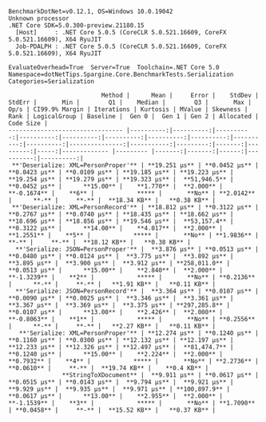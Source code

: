 
    BenchmarkDotNet=v0.12.1, OS=Windows 10.0.19042
    Unknown processor
    .NET Core SDK=5.0.300-preview.21180.15
      [Host]     : .NET Core 5.0.5 (CoreCLR 5.0.521.16609, CoreFX 5.0.521.16609), X64 RyuJIT
      Job-PDALPH : .NET Core 5.0.5 (CoreCLR 5.0.521.16609, CoreFX 5.0.521.16609), X64 RyuJIT

    EvaluateOverhead=True  Server=True  Toolchain=.NET Core 5.0  
    Namespace=dotNetTips.Spargine.Core.BenchmarkTests.Serialization  Categories=Serialization  

                              Method |      Mean |     Error |    StdDev |    StdErr |       Min |        Q1 |    Median |        Q3 |       Max |      Op/s | CI99.9% Margin | Iterations | Kurtosis | MValue | Skewness | Rank | LogicalGroup | Baseline |  Gen 0 |  Gen 1 | Gen 2 | Allocated | Code Size |
    -------------------------------- |----------:|----------:|----------:|----------:|----------:|----------:|----------:|----------:|----------:|----------:|---------------:|-----------:|---------:|-------:|---------:|-----:|------------- |--------- |-------:|-------:|------:|----------:|----------:|
     **'Deserialize: XML=PersonProper'** | **19.251 μs** | **0.0452 μs** | **0.0423 μs** | **0.0109 μs** | **19.185 μs** | **19.223 μs** | **19.254 μs** | **19.279 μs** | **19.323 μs** |  **51,946.5** |      **0.0452 μs** |      **15.00** |    **1.770** |  **2.000** |  **-0.1674** |    **6** |            ***** |       **No** | **2.0142** |      **-** |     **-** |  **18.34 KB** |   **0.38 KB** |
     **'Deserialize: XML=PersonRecord'** | **18.812 μs** | **0.3122 μs** | **0.2767 μs** | **0.0740 μs** | **18.435 μs** | **18.662 μs** | **18.696 μs** | **18.856 μs** | **19.546 μs** |  **53,157.4** |      **0.3122 μs** |      **14.00** |    **4.017** |  **2.000** |   **1.2551** |    **5** |            ***** |       **No** | **1.9836** |      **-** |     **-** |  **18.12 KB** |   **0.38 KB** |
      **'Serialize: JSON=PersonProper'** |  **3.876 μs** | **0.0513 μs** | **0.0480 μs** | **0.0124 μs** |  **3.775 μs** |  **3.892 μs** |  **3.895 μs** |  **3.900 μs** |  **3.912 μs** | **258,011.0** |      **0.0513 μs** |      **15.00** |    **2.840** |  **2.000** |  **-1.3239** |    **2** |            ***** |       **No** | **0.2136** |      **-** |     **-** |   **1.91 KB** |   **0.11 KB** |
      **'Serialize: JSON=PersonRecord'** |  **3.364 μs** | **0.0107 μs** | **0.0090 μs** | **0.0025 μs** |  **3.346 μs** |  **3.361 μs** |  **3.367 μs** |  **3.369 μs** |  **3.375 μs** | **297,285.8** |      **0.0107 μs** |      **13.00** |    **2.426** |  **2.000** |  **-0.8063** |    **1** |            ***** |       **No** | **0.2556** |      **-** |     **-** |   **2.27 KB** |   **0.11 KB** |
       **'Serialize: XML=PersonProper'** | **12.274 μs** | **0.1240 μs** | **0.1160 μs** | **0.0300 μs** | **12.132 μs** | **12.197 μs** | **12.233 μs** | **12.326 μs** | **12.497 μs** |  **81,474.7** |      **0.1240 μs** |      **15.00** |    **2.224** |  **2.000** |   **0.7932** |    **4** |            ***** |       **No** | **2.2736** | **0.0610** |     **-** |  **19.74 KB** |    **0.4 KB** |
                   **StringToXDocument** |  **9.911 μs** | **0.0617 μs** | **0.0515 μs** | **0.0143 μs** |  **9.794 μs** |  **9.921 μs** |  **9.929 μs** |  **9.935 μs** |  **9.971 μs** | **100,897.9** |      **0.0617 μs** |      **13.00** |    **2.955** |  **2.000** |  **-1.1539** |    **3** |            ***** |       **No** | **1.7090** | **0.0458** |     **-** |  **15.52 KB** |   **0.37 KB** |
